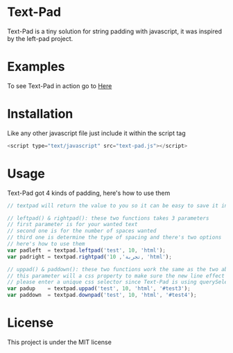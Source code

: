 # Text-Pad
Text-Pad is a tiny solution for string padding with javascript, it was inspired by the left-pad project.

# Examples
To see Text-Pad in action go to [Here](khaledelansari.com/textpad)

# Installation
Like any other javascript file just include it within the script tag
```javascript
<script type="text/javascript" src="text-pad.js"></script>
```

# Usage
Text-Pad got 4 kinds of padding, here's how to use them
```javascript
// textpad will return the value to you so it can be easy to save it in a variable

// leftpad() & rightpad(): these two functions takes 3 parameters
// first parameter is for your wanted text
// second one is for the number of spaces wanted
// third one is determine the type of spacing and there's two options 'html' & 'console'
// here's how to use them
var padleft  = textpad.leftpad('test', 10, 'html');
var padright = textpad.rightpad('تجربة', 10, 'html');

// uppad() & paddown(): these two functions work the same as the two above but with a forth parameter for the html tag
// this parameter will a css property to make sure the new line effect works
// please enter a unique css selector since Text-Pad is using querySelector
var padup    = textpad.uppad('test', 10, 'html', '#test3');
var paddown  = textpad.downpad('test', 10, 'html', '#test4');
```

# License
This project is under the MIT license
